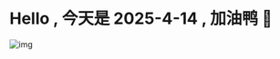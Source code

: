 
# Hello , 今天是 2025-4-14 , 加油鸭 🤭

![img](https://v1.jinrishici.com/all.svg?font-size=18&spacing=4)

